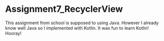# Assignment7_RecyclerView

This assignment from school is supposed to using Java.
However I already know well Java so I implemented with Kotlin.
It was fun to learn Kotlin! Hooray!
